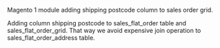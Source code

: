 Magento 1 module adding shipping postcode column to sales order grid.

Adding column shipping postcode to sales_flat_order table and sales_flat_order_grid. That way we avoid expensive join operation to sales_flat_order_address table.
